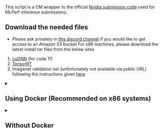 This script is a CM wrapper to the official [Nvidia submission code](https://github.com/mlcommons/inference_results_v3.0/tree/master/closed/NVIDIA) used for MLPerf inference submissions. 



## Download the needed files

* Please ask privately in [this discord channel](https://discord.gg/y7hupJsUNb) if you would like to get access to an Amazon S3 bucket
For x86 machines, please download the latest install tar files from the below sites
1. [cuDNN](https://developer.nvidia.com/cudnn) (for cuda 11)
2. [TensorRT](https://developer.nvidia.com/tensorrt)
3. Imagenet validation set (unfortunately not available via public URL) following the instructions given [here](https://github.com/mlcommons/ck/blob/master/cm-mlops/script/get-dataset-imagenet-val/README-extra.md)

<details>

<summary>
    
## Using Docker (Recommended on x86 systems)

</summary>
Assuming all the downloaded files are to the user home directory please do the following steps:

1. Build the docker container and mount the paths from the host machine
```
cm docker script --tags=build,nvidia,inference,server \
--cuda_run_file_path=$HOME/cuda_11.8.0_520.61.05_linux.run \
--tensorrt_tar_file_path=$HOME/TensorRT-8.6.1.6.Linux.x86_64-gnu.cuda-11.8.tar.gz \
--cudnn_tar_file_path=$HOME/cudnn-linux-x86_64-8.9.2.26_cuda11-archive.tar.xz 
--imagenet_path=$HOME/imagenet-2012-val \
--scratch_path=/disk2/mlperf_scratch \
--docker_cm_repo=ctuning@mlcommons-ck  \
--results_dir=$HOME/results_dir \
--submission_dir=$HOME/submission_dir \
--adr.compiler.tags=gcc
```
* Use `--docker_cache=no` to turn off docker caching
* Use `--docker_run_cmd_prefix="cm pull repo mlcommons@ck"` to update the CK repository when docker caching is used
* Use `--custom_system=no` if you are using a similar system system to the [Nvidia submission systems for MLPerf inference 3.0](https://github.com/mlcommons/inference_results_v3.0/tree/main/closed/NVIDIA/systems).

2. At the end of the build you'll get the following prompt unless you have chosen `--custom_system=no`. Please give a system name and say yes to generating the configuration files
### Example output
```
============================================
=> A system ID is a string containing only letters, numbers, and underscores
=> that is used as the human-readable name of the system. It is also used as
=> the system name when creating the measurements/ and results/ entries.
=> This string should also start with a letter to be a valid Python enum member name.
=> Specify the system ID to use for the current system: phoenix
  => Reloaded system list. MATCHED_SYSTEM: KnownSystem.phoenix
=> This script will generate Benchmark Configuration stubs for the detected system.
Continue? [y/n]: y
```
Now you'll be inside the CM Nvidia docker container and can run further scripts. 

3. Once the build is complete, you can proceed with any further CM scripts like for MLPerf inference. You can also save the container at this stage using [docker commit](https://docs.docker.com/engine/reference/commandline/commit/) so that it can be launched later without having to go through the previous steps.

</details>

<details>

<summary>

## Without Docker
</summary>

1. Install CUDA
If CUDA is not detected, CM should download and install it automatically when you run the workflow. 
** Nvidia drivers are expected to be installed on the system **


2. Install cuDNN

```bash
cmr "get cudnn" --input=<PATH_TO_CUDNN_TAR_FILE>
```

3. Install TensorRT
```bash
cmr "get tensorrt _dev" --input=<PATH_TO_TENSORRT_TAR_FILE>
```

On non x86 systems like Nvidia Orin, you can do a package manager install and then CM should pick up the installation automatically during the workflow run.

4. Build the Nvidia inference server 
```
cmr "build nvidia inference server" \
--adr.install-cuda-prebuilt.local_run_file_path=/data/cuda_11.8.0_520.61.05_linux.run \
--adr.tensorrt.tar_file=/data/TensorRT-8.6.1.6.Linux.x86_64-gnu.cuda-11.8.tar.gz \
--adr.cudnn.tar_file=/data/cudnn-linux-x86_64-8.9.2.26_cuda11-archive.tar.xz \
--adr.compiler.tags=gcc \
[--custom_system=no]
```
Use `--custom_system=no` if you are using a similar system system to the [Nvidia submission systems for MLPerf inference 3.0](https://github.com/mlcommons/inference_results_v3.0/tree/main/closed/NVIDIA/systems).

5. At the end of the build you'll get the following prompt unless you have chosen `--custom_system=no`. Please give a system name and say yes to generating the configuration files

### Example output

```
============================================
=> A system ID is a string containing only letters, numbers, and underscores
=> that is used as the human-readable name of the system. It is also used as
=> the system name when creating the measurements/ and results/ entries.
=> This string should also start with a letter to be a valid Python enum member name.
=> Specify the system ID to use for the current system: phoenix
  => Reloaded system list. MATCHED_SYSTEM: KnownSystem.phoenix
=> This script will generate Benchmark Configuration stubs for the detected system.
Continue? [y/n]: y
```
</details>


